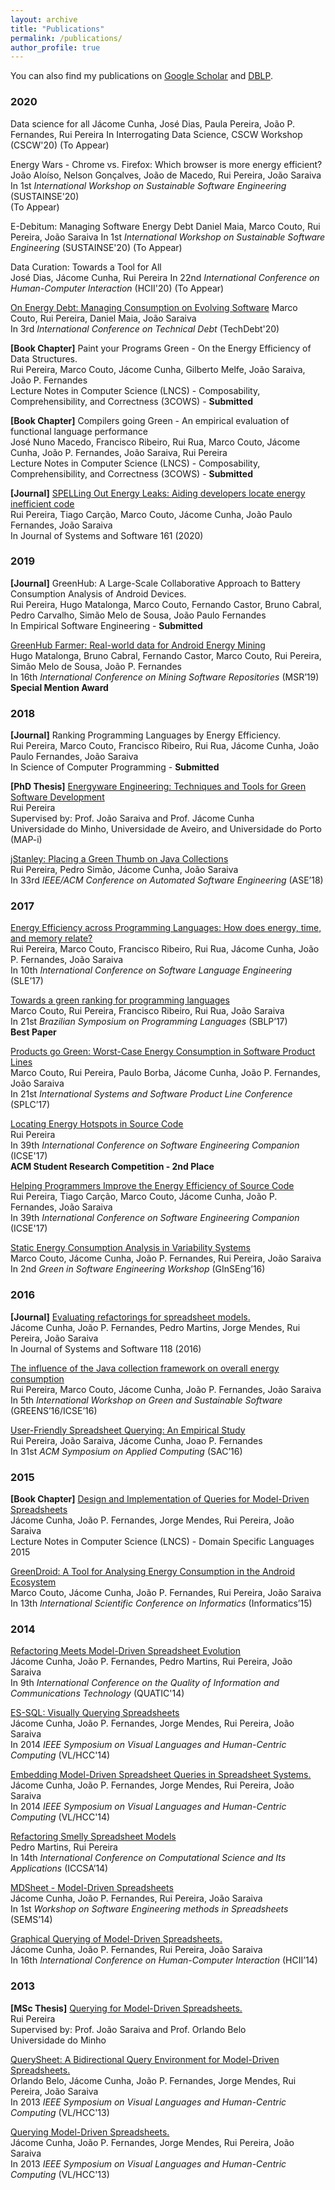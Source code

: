 ```yaml
---
layout: archive
title: "Publications"
permalink: /publications/
author_profile: true
---
```


You can also find my publications on <u><a target="_blank" href="{{site.author.googlescholar}}">Google Scholar</a></u> and <u><a target="_blank" href="{{site.author.dblp}}">DBLP</a></u>.

### 2020

Data science for all
Jácome Cunha, José Dias, Paula Pereira, João P. Fernandes, Rui Pereira
In Interrogating Data Science, CSCW Workshop (CSCW'20) 
(To Appear)

Energy Wars - Chrome vs. Firefox: Which browser is more energy efficient?
João Aloíso, Nelson Gonçalves, João de Macedo, Rui Pereira, João Saraiva
In 1st *International Workshop on Sustainable Software Engineering* (SUSTAINSE'20)  
(To Appear)

E-Debitum: Managing Software Energy Debt
Daniel Maia, Marco Couto, Rui Pereira, João Saraiva 
In 1st *International Workshop on Sustainable Software Engineering* (SUSTAINSE'20) 
(To Appear)

Data Curation: Towards a Tool for All   
José Dias, Jácome Cunha, Rui Pereira
In 22nd *International Conference on Human-Computer Interaction* (HCII'20) 
(To Appear)

[On Energy Debt: Managing Consumption on Evolving Software](http://states.github.io/files/p20.pdf)
Marco Couto, Rui Pereira, Daniel Maia, João Saraiva  
In 3rd *International Conference on Technical Debt* (TechDebt'20) 

**[Book Chapter]**
Paint your Programs Green - On the Energy Efficiency of Data Structures.   
Rui Pereira, Marco Couto, Jácome Cunha, Gilberto Melfe, João Saraiva, João P. Fernandes    
Lecture Notes in Computer Science (LNCS) - Composability, Comprehensibility, and Correctness (3COWS) - **Submitted**

**[Book Chapter]**
Compilers going Green - An empirical evaluation of functional language performance    
José Nuno Macedo, Francisco Ribeiro, Rui Rua, Marco Couto, Jácome Cunha, João P. Fernandes, João Saraiva, Rui Pereira    
Lecture Notes in Computer Science (LNCS) - Composability, Comprehensibility, and Correctness (3COWS) - **Submitted**

**[Journal]**
[SPELLing Out Energy Leaks: Aiding developers locate energy inefficient code](http://states.github.io/files/j3.pdf)   
Rui Pereira, Tiago Carção, Marco Couto, Jácome Cunha, João Paulo Fernandes, João Saraiva  
In Journal of Systems and Software 161 (2020)


### 2019

**[Journal]**
GreenHub: A Large-Scale Collaborative Approach to Battery Consumption Analysis of Android Devices.  
Rui Pereira, Hugo Matalonga, Marco Couto, Fernando Castor, Bruno Cabral, Pedro Carvalho, Simão Melo de Sousa, João Paulo Fernandes  
In Empirical Software Engineering - **Submitted**


[GreenHub Farmer: Real-world data for Android Energy Mining](http://states.github.io/files/p19.pdf)  
Hugo Matalonga, Bruno Cabral, Fernando Castor, Marco Couto, Rui Pereira, Simão Melo de Sousa, João P. Fernandes  
In 16th *International Conference on Mining Software Repositories* (MSR’19)  
**Special Mention Award**

### 2018

**[Journal]**
Ranking Programming Languages by Energy Efficiency.  
Rui Pereira, Marco Couto, Francisco Ribeiro, Rui Rua, Jácome Cunha, João Paulo Fernandes, João Saraiva  
In Science of Computer Programming - **Submitted**

**[PhD Thesis]**
[Energyware Engineering: Techniques and Tools for Green Software Development](http://states.github.io/files/t2.pdf)   
Rui Pereira  
Supervised by: Prof. João Saraiva and Prof. Jácome Cunha  
Universidade do Minho, Universidade de Aveiro, and Universidade do Porto (MAP-i)

[jStanley: Placing a Green Thumb on Java Collections](http://states.github.io/files/p18.pdf)  
Rui Pereira, Pedro Simão, Jácome Cunha, João Saraiva  
In 33rd *IEEE/ACM Conference on Automated Software Engineering* (ASE’18)

### 2017

[Energy Efficiency across Programming Languages: How does energy, time, and memory relate?](http://states.github.io/files/p17.pdf)   
Rui Pereira, Marco Couto, Francisco Ribeiro, Rui Rua, Jácome Cunha, João P. Fernandes, João Saraiva  
In 10th *International Conference on Software Language Engineering* (SLE’17)

[Towards a green ranking for programming languages](http://states.github.io/files/p16.pdf)    
Marco Couto, Rui Pereira, Francisco Ribeiro, Rui Rua, João Saraiva  
In 21st *Brazilian Symposium on Programming Languages* (SBLP’17)  
**Best Paper**

[Products go Green: Worst-Case Energy Consumption in Software Product Lines](http://states.github.io/files/p15.pdf)      
Marco Couto, Rui Pereira, Paulo Borba, Jácome Cunha, João P. Fernandes,  João Saraiva    
In 21st *International Systems and Software Product Line Conference* (SPLC’17)

[Locating Energy Hotspots in Source Code](http://states.github.io/files/p14.pdf)      
Rui Pereira    
In 39th *International Conference on Software Engineering Companion* (ICSE'17)    
**ACM Student Research Competition - 2nd Place**

[Helping Programmers Improve the Energy Efficiency of Source Code](http://states.github.io/files/p13.pdf)    
Rui Pereira, Tiago Carção, Marco Couto, Jácome Cunha, João P. Fernandes, João Saraiva  
In 39th *International Conference on Software Engineering Companion* (ICSE'17)

[Static Energy Consumption Analysis in Variability Systems](http://states.github.io/files/p12.pdf)    
Marco Couto, Jácome Cunha, João P. Fernandes, Rui Pereira, João Saraiva  
In 2nd *Green in Software Engineering Workshop* (GInSEng’16)

### 2016

**[Journal]**
[Evaluating refactorings for spreadsheet models.](http://states.github.io/files/j1.pdf)    
Jácome Cunha, João P. Fernandes, Pedro Martins, Jorge Mendes, Rui Pereira, João Saraiva  
In Journal of Systems and Software 118 (2016)

[The influence of the Java collection framework on overall energy consumption](http://states.github.io/files/p11.pdf)    
Rui Pereira, Marco Couto, Jácome Cunha, João P. Fernandes, João Saraiva  
In 5th *International Workshop on Green and Sustainable Software* (GREENS’16/ICSE’16)

[User-Friendly Spreadsheet Querying: An Empirical Study](http://states.github.io/files/p10.pdf)    
Rui Pereira, João Saraiva, Jácome Cunha, Joao P. Fernandes  
In 31st *ACM Symposium on Applied Computing* (SAC’16)

### 2015

**[Book Chapter]**
[Design and Implementation of Queries for Model-Driven Spreadsheets](http://states.github.io/files/bc1.pdf)    
Jácome Cunha, João P. Fernandes, Jorge Mendes, Rui Pereira, João Saraiva    
Lecture Notes in Computer Science (LNCS) - Domain Specific Languages 2015


[GreenDroid: A Tool for Analysing Energy Consumption in the Android Ecosystem](http://states.github.io/files/p9.pdf)    
Marco Couto, Jácome Cunha, João P. Fernandes, Rui Pereira, João Saraiva  
In 13th *International Scientific Conference on Informatics* (Informatics’15)

### 2014

[Refactoring Meets Model-Driven Spreadsheet Evolution](http://states.github.io/files/p8.pdf)    
Jácome Cunha, João P. Fernandes, Pedro Martins, Rui Pereira, João Saraiva    
In 9th *International Conference on the Quality of Information and Communications Technology* (QUATIC'14)


[ES-SQL: Visually Querying Spreadsheets](http://states.github.io/files/p7.pdf)    
Jácome Cunha, João P. Fernandes, Jorge Mendes, Rui Pereira, João Saraiva    
In 2014 *IEEE Symposium on Visual Languages and Human-Centric Computing* (VL/HCC'14)

[Embedding Model-Driven Spreadsheet Queries in Spreadsheet Systems.](http://states.github.io/files/p6.pdf)    
Jácome Cunha, João P. Fernandes, Jorge Mendes, Rui Pereira, João Saraiva    
In 2014 *IEEE Symposium on Visual Languages and Human-Centric Computing* (VL/HCC'14)

[Refactoring Smelly Spreadsheet Models](http://states.github.io/files/p5.pdf)    
Pedro Martins, Rui Pereira  
In 14th *International Conference on Computational Science and Its Applications* (ICCSA’14)

[MDSheet - Model-Driven Spreadsheets](http://states.github.io/files/p4.pdf)    
Jácome Cunha, João P. Fernandes, Rui Pereira, João Saraiva    
In 1st *Workshop on Software Engineering methods in Spreadsheets* (SEMS’14)

[Graphical Querying of Model-Driven Spreadsheets.](http://states.github.io/files/p3.pdf)    
Jácome Cunha, João P. Fernandes, Rui Pereira, João Saraiva    
In 16th *International Conference on Human-Computer Interaction* (HCII’14)

### 2013

**[MSc Thesis]**
[Querying for Model-Driven Spreadsheets.](http://states.github.io/files/t1.pdf)    
Rui Pereira  
Supervised by: Prof. João Saraiva and Prof. Orlando Belo  
Universidade do Minho

[QuerySheet: A Bidirectional Query Environment for Model-Driven Spreadsheets.](http://states.github.io/files/p2.pdf)    
Orlando Belo, Jácome Cunha, João P. Fernandes, Jorge Mendes, Rui Pereira, João Saraiva    
In 2013 *IEEE Symposium on Visual Languages and Human-Centric Computing* (VL/HCC'13)

[Querying Model-Driven Spreadsheets.](http://states.github.io/files/p1.pdf)    
Jácome Cunha, João P. Fernandes, Jorge Mendes, Rui Pereira, João Saraiva    
In 2013 *IEEE Symposium on Visual Languages and Human-Centric Computing* (VL/HCC'13)
